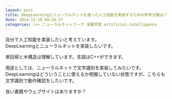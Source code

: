 ```yaml
---
layout: post
title: DeepLearningとニューラルネットを使った人工知能を実装するための参考文献は？
date: 2014-12-18 04:34:37
categories: c++ ニューラルネットワーク 深層学習 artificial-intelligence
---
```

<!-- {% raw %} -->
<p>自分で人工知能を実装したいと考えています。<br>
DeepLearningとニューラルネットを実装したいです。</p>

<p>単回帰と木構造は理解しています。言語はC++ができます。</p>

<p>用途としては、ニューラルネットで文字識別を実装してみたいです。DeepLearningはどういうことに使えるか把握していない状態ですが、こちらも文字識別で動作確認をしたいです。  </p>

<p>良い書籍やウェブサイトはありますか？</p>
<!-- {% endraw %} -->

